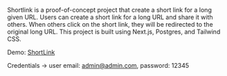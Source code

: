 Shortlink is a proof-of-concept project that create a short link for a long given URL. Users can create a short link for a long URL and share it with others. When others click on the short link, they will be redirected to the original long URL. This project is built using Next.js, Postgres, and Tailwind CSS.

Demo: [ShortLink](https://short-link-g7s8dz709-giannevangelidis-projects.vercel.app/)

Credentials -> user email: admin@admin.com, password: 12345

